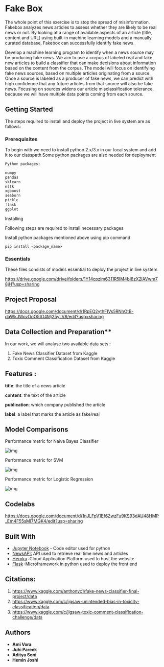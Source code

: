 # Fake Box

The whole point of this exercise is to stop the spread of misinformation. Fakebox analyzes news articles to assess whether they are likely to be real news or not. By looking at a range of available aspects of an article (title, content and URL) using built-in machine learning models and a manually curated database, Fakebox can successfully identify fake news.

Develop a machine learning program to identify when a news source may be producing fake news. We aim to use a corpus of labeled real and fake new articles to build a classifier that can make decisions about information based on the content from the corpus. The model will focus on identifying fake news sources, based on multiple articles originating from a source. Once a source is labeled as a producer of fake news, we can predict with high confidence that any future articles from that source will also be fake news. Focusing on sources widens our article misclassification tolerance, because we will have multiple data points coming from each source.



## Getting Started

The steps required to install and deploy the project in live system are as follows:

### Prerequisites

To begin with we need to install python 2.x/3.x in our local system and add it to our classpath.Some python packages are also needed for deployment

```python
Python packages:

numpy
pandas
sklearn
nltk
xgboost
seaborn
pickle
flask
ggplot
```

Installing

Following steps are required to install necessary packages

Install python packages mentioned above using pip command

```
pip install <package_name>
```



### **Essentials**

These files consists of models essential to deploy the project in live system.

https://drive.google.com/drive/folders/1Y14cpzlm6311R5IM4bI8zX2lAVwm78jH?usp=sharing



## **Project Proposal**

https://docs.google.com/document/d/1RpEQ2ythFIVs5RNhOtB-daWkJWovOoO5tO4Mj25yLV8/edit?usp=sharing



## Data Collection and Preparation**

In our work, we will analyse two available data sets :

1. Fake News Classifier Dataset from Kaggle
2. Toxic Comment Classification Dataset from Kaggle



## Features : 

**title**: the title of a news article

**content**: the text of the article

**publication**: which company published the article

**label**: a label that marks the article as fake/real



## **Model Comparisons** 

Performance metric for Naive Bayes Classifier 

![img](https://lh5.googleusercontent.com/EsaJiIZ4uk-_ROi8zMwj9abOWmicdMQ4oPxVFBaiLLjNRtcHGD-Rt2kRtRH-2AuBkFmmC_thR_UmvclXUz0g5_ed0_dC_2bzFkiqUHxGZCgfT_-xPKj2bpyOderO3hCRgyhOPqUA)



Performance metric for SVM

![img](https://lh3.googleusercontent.com/8JwwrVUQ0ba01TMJP1JdRa-d_P8c8wGlt6oVps3AI44JacTxBnBdAnwyQhKleaiCzfnyhLUS-ArpX1OflRlLYiCE7Idf2IkbpoiSMf_zxTxYvWV6cUbF-oOoiAjpLQXYB7aaQlPZ)



Performance metric for Logistic Regression

![img](https://lh4.googleusercontent.com/lZUhPca2ZtP3-agTgInEnW2AHSRPVE0918VfnfxndXr3Mb-h699rwP4ziVTyrkZQHFa5I4v5awwZTso80iVw9Id4-zPKfIwcjqrPEGmcdC5uqmmVLIGLIkNNN1MHUrBV3P7Y9ZO7)



## Codelabs

https://docs.google.com/document/d/1nJLFpV1Ef6ZwzFu9KS93dAU48HMP_Em4F55sMl7MGK4/edit?usp=sharing



## Built With

- [Jupyter Notebook](https://jupyter-notebook.readthedocs.io/en/stable/) - Code editor used for python
- [NewsAPI:](<https://newsapi.org/>) API used to retrieve real time news and articles
- [Heroku](https://www.heroku.com/) :Cloud Application Platform used to host the website
- [Flask](http://flask.pocoo.org/) :Microframework in python used to deploy the front end



## **Citations:**

1. <https://www.kaggle.com/anthonyc1/fake-news-classifier-final-project/data>
2. <https://www.kaggle.com/c/jigsaw-unintended-bias-in-toxicity-classification/data>
3. <https://www.kaggle.com/c/jigsaw-toxic-comment-classification-challenge/data>



## Authors

- **Ami Vora**
- **Juhi Pareek**
- **Aditya Soni**
- **Hemin Joshi**



